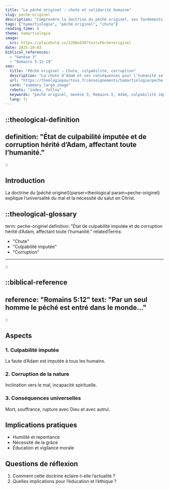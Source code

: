```yaml
---
title: "Le péché originel : chute et solidarité humaine"
slug: peche-originel
description: "Comprendre la doctrine du péché originel, ses fondements bibliques et implications."
tags: ["hamartiologie", "péché originel", "chute"]
reading_time: 8
theme: hamartiologie
image:
  src: https://placehold.co/1200x630?text=Péché+originel
date: 2025-10-03
biblical_references:
  - "Genèse 3"
  - "Romains 5:12-19"
seo:
  title: "Péché originel — Chute, culpabilité, corruption"
  description: "La chute d’Adam et ses conséquences pour l’humanité selon la Bible (Gn 3; Rm 5)."
  url: "https://theologiepourtous.fr/enseignements/hamartiologie/peche-originel"
  card: "summary_large_image"
  robots: "index, follow"
  keywords: "péché originel, Genèse 3, Romains 5, Adam, culpabilité imputée"
  lang: fr
---
```


::theological-definition
---
definition: "État de culpabilité imputée et de corruption hérité d’Adam, affectant toute l’humanité."
---
::

## Introduction

La doctrine du [péché originel]{parser=theological param=peche-originel} explique l’universalité du mal et la nécessité du salut en Christ.

::theological-glossary
---
term: peche-originel
definition: "État de culpabilité imputée et de corruption hérité d’Adam, affectant toute l’humanité."
relatedTerms:
  - "Chute"
  - "Culpabilité imputée"
  - "Corruption"
---
::

::biblical-reference
---
reference: "Romains 5:12"
text: "Par un seul homme le péché est entré dans le monde..."
---
::

## Aspects

### 1. Culpabilité imputée
La faute d’Adam est imputée à tous les humains.

### 2. Corruption de la nature
Inclination vers le mal, incapacité spirituelle.

### 3. Conséquences universelles
Mort, souffrance, rupture avec Dieu et avec autrui.

## Implications pratiques
- Humilité et repentance
- Nécessité de la grâce
- Éducation et vigilance morale

## Questions de réflexion
1. Comment cette doctrine éclaire-t-elle l’actualité ?
2. Quelles implications pour l’éducation et l’éthique ?
